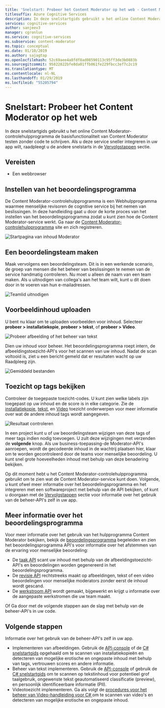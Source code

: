```yaml
---
title: 'Snelstart: Probeer het Content Moderator op het web - Content Moderator'
titlesuffix: Azure Cognitive Services
description: In deze snelstartgids gebruikt u het online Content Moderator-controlehulpprogramma de basisfunctionaliteit van Content Moderator testen zonder code te schrijven.
services: cognitive-services
author: sanjeev3
manager: cgronlun
ms.service: cognitive-services
ms.subservice: content-moderator
ms.topic: conceptual
ms.date: 01/10/2019
ms.author: sajagtap
ms.openlocfilehash: 52c69aee4a8fdf8ad08590113c95ff3de3b0883b
ms.sourcegitcommit: 95822822bfe8da01ffb061fe229fbcc3ef7c2c19
ms.translationtype: MT
ms.contentlocale: nl-NL
ms.lasthandoff: 01/29/2019
ms.locfileid: "55205794"
---
```

# <a name="quickstart-try-content-moderator-on-the-web"></a>Snelstart: Probeer het Content Moderator op het web

In deze snelstartgids gebruikt u het online Content Moderator-controlehulpprogramma de basisfunctionaliteit van Content Moderator testen zonder code te schrijven. Als u deze service sneller integreren in uw app wilt, raadpleegt u de andere snelstarts in de [Vervolgstappen](#next-steps) sectie.

## <a name="prerequisites"></a>Vereisten

- Een webbrowser

## <a name="set-up-the-review-tool"></a>Instellen van het beoordelingsprogramma
De Content Moderator-controlehulpprogramma is een Webhulpprogramma waarmee menselijke revisoren de cognitive service bij het nemen van beslissingen. In deze handleiding gaat u door de korte proces van het instellen van het beoordelingsprogramma zodat u kunt zien hoe de Content Moderator-service werkt. Ga naar de [Content Moderator-controlehulpprogramma](https://contentmoderator.cognitive.microsoft.com/) site en zich registreren.

![Startpagina van inhoud Moderator](images/homepage.PNG)

## <a name="create-a-review-team"></a>Een beoordelingsteam maken

Maak vervolgens een beoordelingsteam. Dit is in een werkende scenario, de groep van mensen die het beheer van beslissingen te nemen van de service handmatig controleren. Nu moet u alleen de naam van een team maken. Als u uitnodigen van collega's aan het team wilt, kunt u dit doen door in te voeren van hun e-mailadressen.

![Teamlid uitnodigen](images/QuickStart-2-small.png)

## <a name="upload-sample-content"></a>Voorbeeldinhoud uploaden

U bent nu klaar om te uploaden voorbeelden voor inhoud. Selecteer **probeer > installatiekopie**, **probeer > tekst**, of **probeer > Video**.

![Probeer afbeelding of het beheer van tekst](images/tryimagesortext.png)

Dien uw inhoud voor beheer. Het beoordelingsprogramma roept intern, de afbeeldingstoezicht-API's voor het scannen van uw inhoud. Nadat de scan voltooid is, ziet u een bericht gemeld dat er resultaten wacht op uw Raadpleeg zijn.

![Gemiddeld bestanden](images/submitted.png)

## <a name="review-moderation-tags"></a>Toezicht op tags bekijken

Controleer de toegepaste toezicht-codes. U kunt zien welke labels zijn toegepast op uw inhoud en de score is in elke categorie. Zie de [installatiekopie](image-moderation-api.md), [tekst](text-moderation-api.md), en [Video](video-moderation-api.md) toezicht onderwerpen voor meer informatie over wat de andere inhoud tags wordt aangegeven.

![Resultaat controleren](images/reviewresults_text.png)

In een project kunt u of uw beoordelingsteam wijzigen van deze tags of meer tags indien nodig toevoegen. U zult deze wijzigingen met verzenden de **volgende** knop. Als uw business-toepassing-de Moderator-API's aanroepen, wordt de gecodeerde inhoud in de wachtrij plaatsen hier, klaar om te worden gecontroleerd door de teams voor menselijke beoordeling. U kunt snel grote hoeveelheden inhoud met behulp van deze benadering bekijken.

Op dit moment hebt u het Content Moderator-controlehulpprogramma gebruikt om te zien wat de Content Moderator-service kunt doen. Volgende, u kunt ofwel meer informatie over het beoordelingsprogramma en het integreren met een softwareproject met behulp van de API bekijken, of kunt u doorgaan met de [Vervolgstappen](#next-steps) sectie voor informatie over het gebruik van de beheer-API's zelf in uw app.

## <a name="learn-more-about-the-review-tool"></a>Meer informatie over het beoordelingsprogramma

Voor meer informatie over het gebruik van het hulpprogramma Content Moderator bekijken, bekijk de [beoordelingsprogramma](Review-Tool-User-Guide/human-in-the-loop.md) begeleiden en zien het beoordelingsprogramma API's voor informatie over het afstemmen van de ervaring voor menselijke beoordeling:
- De [taak API](try-review-api-job.md) scant uw inhoud met behulp van de afbeeldingstoezicht-API's en beoordelingen worden gegenereerd in het beoordelingsprogramma. 
- De [revisie API](try-review-api-review.md) rechtstreeks maakt op afbeeldingen, tekst of een video beoordelingen voor menselijke moderators zonder eerst de inhoud wordt gescand. 
- De [werkstroom API](try-review-api-workflow.md) wordt gemaakt, bijgewerkt en krijgt u informatie over de aangepaste werkstromen die uw team maakt.

Of Ga door met de volgende stappen aan de slag met behulp van de beheer-API's in uw code.

## <a name="next-steps"></a>Volgende stappen

Informatie over het gebruik van de beheer-API's zelf in uw app.
- Implementeren van afbeeldingen. Gebruik de [API-console](try-image-api.md) of de [ C# snelstartgids](image-moderation-quickstart-dotnet.md) opgehaald om te scannen van installatiekopieën en detecteren van mogelijke erotische en ongepaste inhoud met behulp van tags, vertrouwen scores en andere informatie.
- Beheer van tekst implementeren. Gebruik de [API-console](try-text-api.md) of gebruik de [ C# snelstartgids](text-moderation-quickstart-dotnet.md) om te scannen op tekstinhoud voor potentieel grof taalgebruik, ongewenste tekst geautomatiseerd classificatie (preview), en persoonlijk identificeerbare informatie (PII). 
- Videotoezicht implementeren. Ga als volgt de [procedures voor het beheer van Video-handleiding voor C# ](video-moderation-api.md) om te scannen van video's en detecteren van mogelijke erotische en ongepaste inhoud. 
